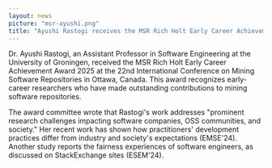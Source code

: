 ```yaml
---
layout: news
picture: "msr-ayushi.png"
title: "Ayushi Rastogi receives the MSR Rich Holt Early Career Achievement Award 2025"
---
```


Dr. Ayushi Rastogi, an Assistant Professor in Software Engineering at the University of Groningen, received the MSR Rich Holt Early Career Achievement Award 2025 at the 22nd International Conference on Mining Software Repositories in Ottawa, Canada. This award recognizes early-career researchers who have made outstanding contributions to mining software repositories. 

The award committee wrote that Rastogi's work addresses "prominent research challenges impacting software companies, OSS communities, and society." Her recent work has shown how practitioners' development practices differ from industry and society's expectations (EMSE'24). Another study reports the fairness experiences of software engineers, as discussed on StackExchange sites (ESEM'24).